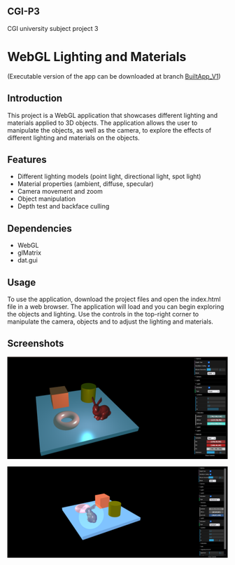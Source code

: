 ## CGI-P3
CGI university subject project 3
# WebGL Lighting and Materials
(Executable version of the app can be downloaded at branch [BuiltApp_V1](https://github.com/FranciscoJRFreitas/CGI-P3/tree/BuiltApp_V1))
## Introduction
  This project is a WebGL application that showcases different lighting and materials applied to 3D objects. The application allows the user to manipulate the objects, as well as the camera, to explore the effects of different lighting and materials on the objects.

## Features
- Different lighting models (point light, directional light, spot light)
- Material properties (ambient, diffuse, specular)
- Camera movement and zoom
- Object manipulation
- Depth test and backface culling

## Dependencies
- WebGL
- glMatrix
- dat.gui

## Usage
  To use the application, download the project files and open the index.html file in a web browser. The application will load and you can begin exploring the objects and lighting. Use the controls in the top-right corner to manipulate the camera, objects and to adjust the lighting and materials.

## Screenshots

![Sample image](images/P3.png)

![Sample image](images/P3-2.png)
